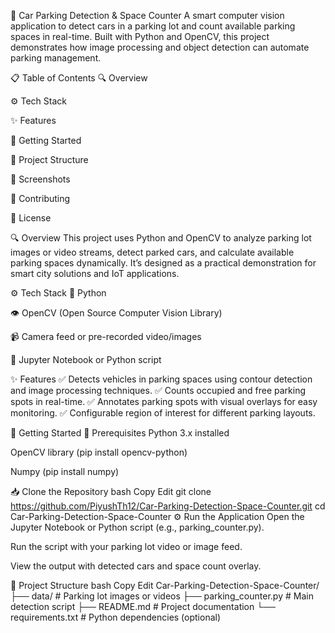 🚗 Car Parking Detection & Space Counter
A smart computer vision application to detect cars in a parking lot and count available parking spaces in real-time. Built with Python and OpenCV, this project demonstrates how image processing and object detection can automate parking management.

📋 Table of Contents
🔍 Overview

⚙️ Tech Stack

✨ Features

🚀 Getting Started

📂 Project Structure

📸 Screenshots

🤝 Contributing

📄 License

🔍 Overview
This project uses Python and OpenCV to analyze parking lot images or video streams, detect parked cars, and calculate available parking spaces dynamically. It’s designed as a practical demonstration for smart city solutions and IoT applications.

⚙️ Tech Stack
🐍 Python

👁️ OpenCV (Open Source Computer Vision Library)

📹 Camera feed or pre-recorded video/images

📝 Jupyter Notebook or Python script

✨ Features
✅ Detects vehicles in parking spaces using contour detection and image processing techniques.
✅ Counts occupied and free parking spots in real-time.
✅ Annotates parking spots with visual overlays for easy monitoring.
✅ Configurable region of interest for different parking layouts.

🚀 Getting Started
📌 Prerequisites
Python 3.x installed

OpenCV library (pip install opencv-python)

Numpy (pip install numpy)

📥 Clone the Repository
bash
Copy
Edit
git clone https://github.com/PiyushTh12/Car-Parking-Detection-Space-Counter.git
cd Car-Parking-Detection-Space-Counter
⚙️ Run the Application
Open the Jupyter Notebook or Python script (e.g., parking_counter.py).

Run the script with your parking lot video or image feed.

View the output with detected cars and space count overlay.

📂 Project Structure
bash
Copy
Edit
Car-Parking-Detection-Space-Counter/
├── data/               # Parking lot images or videos
├── parking_counter.py  # Main detection script
├── README.md           # Project documentation
└── requirements.txt    # Python dependencies (optional)

